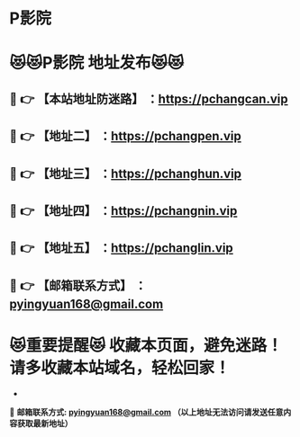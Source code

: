 # P影院
:heart_eyes_cat::heart_eyes_cat:P影院 地址发布:heart_eyes_cat::heart_eyes_cat:
==
:kiss: :point_right: 【本站地址防迷路】 ：https://pchangcan.vip
------
:kiss: :point_right: 【地址二】 ：https://pchangpen.vip
------
:kiss: :point_right: 【地址三】 ：https://pchanghun.vip
------
:kiss: :point_right: 【地址四】 ：https://pchangnin.vip
------
:kiss: :point_right: 【地址五】 ：https://pchanglin.vip
------
:kiss: :point_right: 【邮箱联系方式】 ：pyingyuan168@gmail.com
------
:heart_eyes_cat:重要提醒:heart_eyes_cat: 收藏本页面，避免迷路！请多收藏本站域名，轻松回家！
==

-

:love_letter: __邮箱联系方式: pyingyuan168@gmail.com （以上地址无法访问请发送任意内容获取最新地址）__

